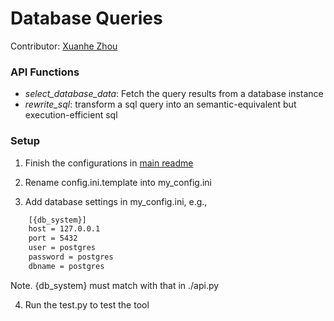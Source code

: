 # Database Queries

Contributor: [Xuanhe Zhou](https://github.com/zhouxh19)

### API Functions

- *select_database_data*: Fetch the query results from a database instance
- *rewrite_sql*: transform a sql query into an semantic-equivalent but execution-efficient sql


### Setup

1. Finish the configurations in [main readme](https://github.com/OpenBMB/BMTools/blob/main/README.md)

2. Rename config.ini.template into my_config.ini

3. Add database settings in my_config.ini, e.g.,

```bash
    [{db_system}]
    host = 127.0.0.1
    port = 5432
    user = postgres
    password = postgres
    dbname = postgres
```

Note. {db_system} must match with that in ./api.py

4. Run the test.py to test the tool